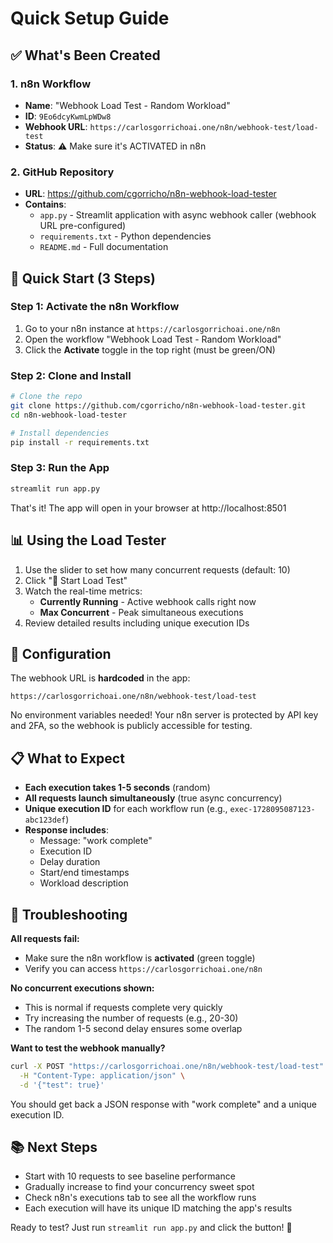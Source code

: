 # Quick Setup Guide

## ✅ What's Been Created

### 1. n8n Workflow
- **Name**: "Webhook Load Test - Random Workload"
- **ID**: `9Eo6dcyKwmLpWDw8`
- **Webhook URL**: `https://carlosgorrichoai.one/n8n/webhook-test/load-test`
- **Status**: ⚠️ Make sure it's ACTIVATED in n8n

### 2. GitHub Repository
- **URL**: https://github.com/cgorricho/n8n-webhook-load-tester
- **Contains**:
  - `app.py` - Streamlit application with async webhook caller (webhook URL pre-configured)
  - `requirements.txt` - Python dependencies
  - `README.md` - Full documentation

## 🚀 Quick Start (3 Steps)

### Step 1: Activate the n8n Workflow

1. Go to your n8n instance at `https://carlosgorrichoai.one/n8n`
2. Open the workflow "Webhook Load Test - Random Workload"
3. Click the **Activate** toggle in the top right (must be green/ON)

### Step 2: Clone and Install

```bash
# Clone the repo
git clone https://github.com/cgorricho/n8n-webhook-load-tester.git
cd n8n-webhook-load-tester

# Install dependencies
pip install -r requirements.txt
```

### Step 3: Run the App

```bash
streamlit run app.py
```

That's it! The app will open in your browser at http://localhost:8501

## 📊 Using the Load Tester

1. Use the slider to set how many concurrent requests (default: 10)
2. Click "🚀 Start Load Test"
3. Watch the real-time metrics:
   - **Currently Running** - Active webhook calls right now
   - **Max Concurrent** - Peak simultaneous executions
4. Review detailed results including unique execution IDs

## 🔧 Configuration

The webhook URL is **hardcoded** in the app:
```
https://carlosgorrichoai.one/n8n/webhook-test/load-test
```

No environment variables needed! Your n8n server is protected by API key and 2FA, so the webhook is publicly accessible for testing.

## 📋 What to Expect

- **Each execution takes 1-5 seconds** (random)
- **All requests launch simultaneously** (true async concurrency)
- **Unique execution ID** for each workflow run (e.g., `exec-1728095087123-abc123def`)
- **Response includes**:
  - Message: "work complete"
  - Execution ID
  - Delay duration
  - Start/end timestamps
  - Workload description

## 🐛 Troubleshooting

**All requests fail:**
- Make sure the n8n workflow is **activated** (green toggle)
- Verify you can access `https://carlosgorrichoai.one/n8n`

**No concurrent executions shown:**
- This is normal if requests complete very quickly
- Try increasing the number of requests (e.g., 20-30)
- The random 1-5 second delay ensures some overlap

**Want to test the webhook manually?**
```bash
curl -X POST "https://carlosgorrichoai.one/n8n/webhook-test/load-test" \
  -H "Content-Type: application/json" \
  -d '{"test": true}'
```

You should get back a JSON response with "work complete" and a unique execution ID.

## 📚 Next Steps

- Start with 10 requests to see baseline performance
- Gradually increase to find your concurrency sweet spot
- Check n8n's executions tab to see all the workflow runs
- Each execution will have its unique ID matching the app's results

Ready to test? Just run `streamlit run app.py` and click the button! 🚀
